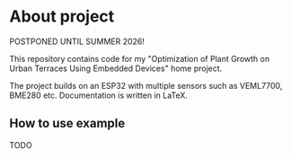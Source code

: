 # About project

POSTPONED UNTIL SUMMER 2026!

This repository contains code for my "Optimization of Plant Growth on Urban Terraces Using Embedded Devices" home project.

The project builds on an ESP32 with multiple sensors such as VEML7700, BME280 etc. Documentation is written in LaTeX.


## How to use example
TODO

